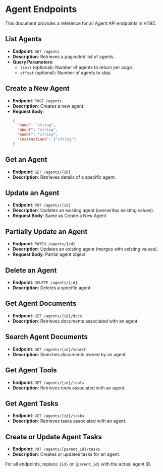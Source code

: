 # Agent Endpoints

This document provides a reference for all Agent API endpoints in VI19Z.

## List Agents

- **Endpoint**: `GET /agents`
- **Description**: Retrieves a paginated list of agents.
- **Query Parameters**:
  - `limit` (optional): Number of agents to return per page.
  - `offset` (optional): Number of agents to skip.

## Create a New Agent

- **Endpoint**: `POST /agents`
- **Description**: Creates a new agent.
- **Request Body**:
  ```json
  {
    "name": "string",
    "about": "string",
    "model": "string",
    "instructions": ["string"]
  }
  ```

## Get an Agent

- **Endpoint**: `GET /agents/{id}`
- **Description**: Retrieves details of a specific agent.

## Update an Agent

- **Endpoint**: `PUT /agents/{id}`
- **Description**: Updates an existing agent (overwrites existing values).
- **Request Body**: Same as Create a New Agent

## Partially Update an Agent

- **Endpoint**: `PATCH /agents/{id}`
- **Description**: Updates an existing agent (merges with existing values).
- **Request Body**: Partial agent object

## Delete an Agent

- **Endpoint**: `DELETE /agents/{id}`
- **Description**: Deletes a specific agent.

## Get Agent Documents

- **Endpoint**: `GET /agents/{id}/docs`
- **Description**: Retrieves documents associated with an agent.

## Search Agent Documents

- **Endpoint**: `GET /agents/{id}/search`
- **Description**: Searches documents owned by an agent.

## Get Agent Tools

- **Endpoint**: `GET /agents/{id}/tools`
- **Description**: Retrieves tools associated with an agent.

## Get Agent Tasks

- **Endpoint**: `GET /agents/{id}/tasks`
- **Description**: Retrieves tasks associated with an agent.

## Create or Update Agent Tasks

- **Endpoint**: `PUT /agents/{parent_id}/tasks`
- **Description**: Creates or updates tasks for an agent.

For all endpoints, replace `{id}` or `{parent_id}` with the actual agent ID.
